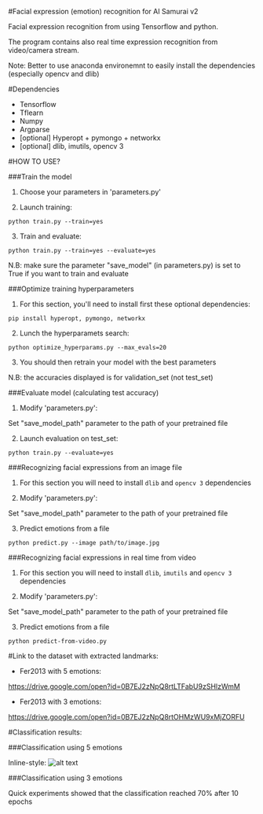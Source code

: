 
#Facial expression (emotion) recognition for AI Samurai v2

Facial expression recognition from using Tensorflow and python.

The program contains also real time expression recognition from video/camera stream.

Note: Better to use anaconda environemnt to easily install the dependencies (especially opencv and dlib)


#Dependencies

- Tensorflow
- Tflearn
- Numpy
- Argparse
- [optional] Hyperopt + pymongo + networkx
- [optional] dlib, imutils, opencv 3


#HOW TO USE?

###Train the model
1. Choose your parameters in 'parameters.py'

2. Launch training:

```
python train.py --train=yes
```

3. Train and evaluate:

```
python train.py --train=yes --evaluate=yes
```

N.B: make sure the parameter "save_model" (in parameters.py) is set to True if you want to train and evaluate

###Optimize training hyperparameters
1. For this section, you'll need to install first these optional dependencies:
```
pip install hyperopt, pymongo, networkx
```

2. Lunch the hyperparamets search:
```
python optimize_hyperparams.py --max_evals=20
```

3. You should then retrain your model with the best parameters

N.B: the accuracies displayed is for validation_set (not test_set)

###Evaluate model (calculating test accuracy)

1. Modify 'parameters.py':
 
Set "save_model_path" parameter to the path of your pretrained file

2. Launch evaluation on test_set:

```
python train.py --evaluate=yes
```

###Recognizing facial expressions from an image file

1. For this section you will need to install `dlib` and `opencv 3` dependencies

2. Modify 'parameters.py':

Set "save_model_path" parameter to the path of your pretrained file

3. Predict emotions from a file

```
python predict.py --image path/to/image.jpg
```

###Recognizing facial expressions in real time from video

1. For this section you will need to install `dlib`, `imutils` and `opencv 3` dependencies

2. Modify 'parameters.py':

Set "save_model_path" parameter to the path of your pretrained file

3. Predict emotions from a file

```
python predict-from-video.py
```



#Link to the dataset with extracted landmarks:

- Fer2013 with 5 emotions:

https://drive.google.com/open?id=0B7EJ2zNpQ8rtLTFabU9zSHlzWmM

- Fer2013 with 3 emotions:

https://drive.google.com/open?id=0B7EJ2zNpQ8rtOHMzWU9xMjZORFU



#Classification results:

###Classification using 5 emotions

Inline-style: 
![alt text](https://github.com/Nextremer/AI-SAMURAI-facial-expression-recognition/Classification_results_5_emotions.png "Test accuracy results")

###Classification using 3 emotions

Quick experiments showed that the classification reached 70% after 10 epochs